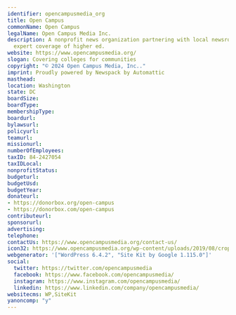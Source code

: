 ```yaml
---
identifier: opencampusmedia_org
title: Open Campus
commonName: Open Campus
legalName: Open Campus Media Inc.
description: A nonprofit news organization partnering with local newsrooms to deliver
  expert coverage of higher ed.
website: https://www.opencampusmedia.org/
slogan: Covering colleges for communities
copyright: "© 2024 Open Campus Media, Inc.."
imprint: Proudly powered by Newspack by Automattic
masthead:
location: Washington
state: DC
boardSize:
boardType:
membershipType:
boardurl:
bylawsurl:
policyurl:
teamurl:
missionurl:
numberOfEmployees:
taxID: 84-2427054
taxIDLocal:
nonprofitStatus:
budgeturl:
budgetUsd:
budgetYear:
donateurl:
- https://donorbox.org/open-campus
- https://donorbox.com/open-campus
contributeurl:
sponsorurl:
advertising:
telephone:
contactUs: https://www.opencampusmedia.org/contact-us/
icon32: https://www.opencampusmedia.org/wp-content/uploads/2019/08/cropped-OC-square-logo-with-white-circle-LARGE-2-32x32.png
webgenerator: '["WordPress 6.4.2", "Site Kit by Google 1.115.0"]'
social:
  twitter: https://twitter.com/opencampusmedia
  facebook: https://www.facebook.com/opencampusmedia/
  instagram: https://www.instagram.com/opencampusmedia/
  linkedin: https://www.linkedin.com/company/opencampusmedia/
websitecms: WP,SiteKit
yanoncomp: "y"
---
```

